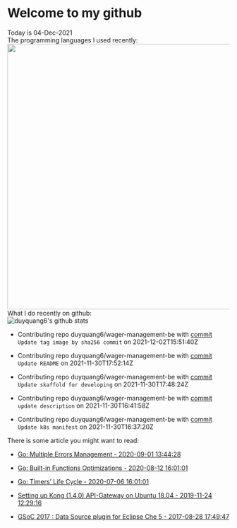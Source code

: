 # Welcome to my github 
Today is 04-Dec-2021\
The programming languages I used recently:\
<img src="https://wakatime.com/share/@duyquang6/fbe267a6-a29b-4a1a-b769-c566a361c376.svg" width="600">\
What I do recently on github:\
![duyquang6's github stats](https://github-readme-stats.vercel.app/api?username=duyquang6&layout=compact&hide=stars,prs,contribs,issues)

 - Contributing repo duyquang6/wager-management-be with [commit](https://github.com/duyquang6/wager-management-be/commit/09442e97f4a860f0806d36561770c5a3b6fb39f3) `Update tag image by sha256 commit` on  2021-12-02T15:51:40Z

 - Contributing repo duyquang6/wager-management-be with [commit](https://github.com/duyquang6/wager-management-be/commit/bb0e287db9d92f65446bf05bd3d38146b5f2f54b) `Update README` on  2021-11-30T17:52:14Z

 - Contributing repo duyquang6/wager-management-be with [commit](https://github.com/duyquang6/wager-management-be/commit/8e4547b931602890c30a15414ac92694f877668d) `Update skaffold for developing` on  2021-11-30T17:48:24Z

 - Contributing repo duyquang6/wager-management-be with [commit](https://github.com/duyquang6/wager-management-be/commit/4228bdf5dc7ca1d47c421ba2aae68ce9e9927484) `update description` on  2021-11-30T16:41:58Z

 - Contributing repo duyquang6/wager-management-be with [commit](https://github.com/duyquang6/wager-management-be/commit/8270813e41db5cc098eb38e982ee73c6e39d22cb) `Update k8s manifest` on  2021-11-30T16:37:20Z

There is some article you might want to read:

 - [Go: Multiple Errors Management - 2020-09-01 13:44:28](https://medium.com/a-journey-with-go/go-multiple-errors-management-a67477628cf1?source=rss-f26b90a8ca4b------2)

 - [Go: Built-in Functions Optimizations - 2020-08-12 16:01:01](https://medium.com/a-journey-with-go/go-built-in-functions-optimizations-70c5abb3a680?source=rss-f26b90a8ca4b------2)

 - [Go: Timers’ Life Cycle - 2020-07-06 16:01:01](https://medium.com/a-journey-with-go/go-timers-life-cycle-403f3580093a?source=rss-f26b90a8ca4b------2)

 - [Setting up Kong (1.4.0) API-Gateway on Ubuntu 18.04 - 2019-11-24 12:29:16](https://sudarakayasindu.medium.com/setting-up-kong-1-4-0-api-gateway-on-ubuntu-18-04-a44d65166123?source=rss-1a65837801e2------2)

 - [GSoC 2017 : Data Source plugin for Eclipse Che 5 - 2017-08-28 17:49:47](https://sudarakayasindu.medium.com/gsoc-2017-data-source-plugin-for-eclipse-che-5-743235de3f6c?source=rss-1a65837801e2------2)

